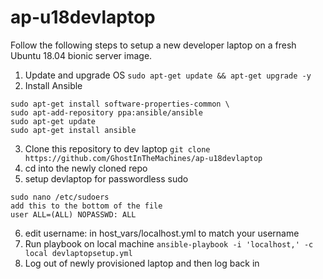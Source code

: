 # ap-u18devlaptop

Follow the following steps to setup a new developer laptop on a fresh Ubuntu 18.04 bionic server image.

1. Update and upgrade OS ```sudo apt-get update && apt-get upgrade -y```
2. Install Ansible
```
sudo apt-get install software-properties-common \
sudo apt-add-repository ppa:ansible/ansible
sudo apt-get update
sudo apt-get install ansible
```
3. Clone this repository to dev laptop ```git clone https://github.com/GhostInTheMachines/ap-u18devlaptop```
4. cd into the newly cloned repo
5. setup devlaptop for passwordless sudo

```
sudo nano /etc/sudoers
add this to the bottom of the file
user ALL=(ALL) NOPASSWD: ALL
```
6. edit username: in host_vars/localhost.yml to match your username
7. Run playbook on local machine
```ansible-playbook -i 'localhost,' -c local devlaptopsetup.yml```
8. Log out of newly provisioned laptop and then log back in